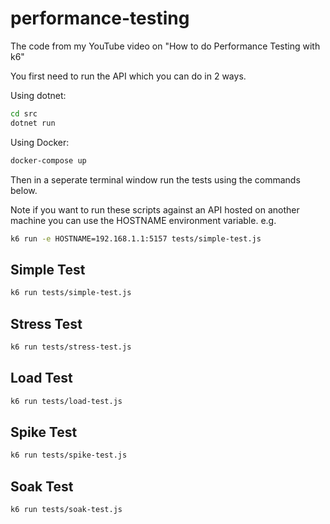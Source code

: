 # performance-testing
The code from my YouTube video on "How to do Performance Testing with k6"

You first need to run the API which you can do in 2 ways.

Using dotnet:
```sh
cd src
dotnet run
```

Using Docker:
```sh
docker-compose up
```

Then in a seperate terminal window run the tests using the commands below.

Note if you want to run these scripts against an API hosted on another machine you can use the HOSTNAME environment variable. e.g.

```sh
k6 run -e HOSTNAME=192.168.1.1:5157 tests/simple-test.js
```

## Simple Test
```sh
k6 run tests/simple-test.js
```

## Stress Test
```sh
k6 run tests/stress-test.js
```

## Load Test
```sh
k6 run tests/load-test.js
```

## Spike Test
```sh
k6 run tests/spike-test.js
```

## Soak Test
```sh
k6 run tests/soak-test.js
```